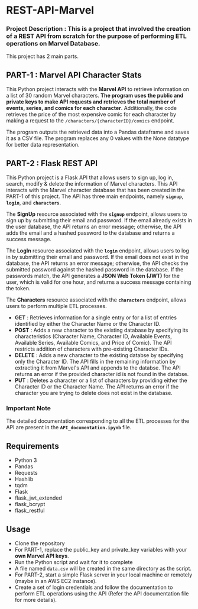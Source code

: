 # REST-API-Marvel

### Project Description : This is a project that involved the creation of a REST API from scratch for the purpose of performing ETL operations on Marvel Database.

This project has 2 main parts. 

## PART-1 : Marvel API Character Stats

This Python project interacts with the **Marvel API** to retrieve information on a list of 30 random Marvel characters. **The program uses the public and private keys to make API requests and retrieves the total number of events, series, and comics for each character**. Additionally, the code retrieves the price of the most expensive comic for each character by making a request to the ```/characters/{characterID}/comics``` endpoint.

The program outputs the retrieved data into a Pandas dataframe and saves it as a CSV file. The program replaces any 0 values with the None datatype for better data representation.


## PART-2 : Flask REST API 

This Python project is a Flask API that allows users to sign up, log in, search, modify & delete the information of Marvel characters. This API interacts with the Marvel character database that has been created in the PART-1 of this project. The API has three main endpoints, namely **```signup```**, **```login```**, and **```characters```**.

The **SignUp** resource associated with the **```signup```** endpoint, allows users to sign up by submitting their email and password. If the email already exists in the user database, the API returns an error message; otherwise, the API adds the email and a hashed password to the database and returns a success message.

The **LogIn** resource associated with the **```login```** endpoint, allows users to log in by submitting their email and password. If the email does not exist in the database, the API returns an error message; otherwise, the API checks the submitted password against the hashed password in the database. If the passwords match, the API generates a **JSON Web Token (JWT)** for the user, which is valid for one hour, and returns a success message containing the token.

The **Characters** resource associated with the **```characters```** endpoint, allows users to perform multiple ETL processes. 
- **GET** : Retrieves information for a single entry or for a list of entries identified by either the Character Name or the Character ID.
- **POST** : Adds a new character to the existing database by specifying its characteristics (Character Name, Character ID, Available Events, Available Series, Available Comics, and Price of Comic). The API restricts addition of characters with pre-existing Character IDs.
- **DELETE** : Adds a new character to the existing databse by specifying only the Character ID. The API fills in the remaining information by extracting it from Marvel's API and appends to the databse. The API returns an error if the provided character id is not found in the databse.
- **PUT** : Deletes a character or a list of characters by providing either the Character ID or the Character Name. The API returns an error if the character you are trying to delete does not exist in the database.

### Important Note 
The detailed documentation corresponding to all the ETL processes for the API are present in the **```API_documentation.ipynb```** file.

## Requirements
- Python 3
- Pandas
- Requests
- Hashlib
- tqdm
- Flask
- flask_jwt_extended
- flask_bcrypt
- flask_restful

## Usage
- Clone the repository
- For PART-1, replace the public_key and private_key variables with your **own Marvel API keys**.
- Run the Python script and wait for it to complete
- A file named ```data.csv``` will be created in the same directory as the script.
- For PART-2, start a simple Flask server in your local machine or remotely (maybe in an AWS EC2 instance). 
- Create a set of login credentials and follow the documentation to perform ETL operations using the API (Refer the API documentation file for more details).
